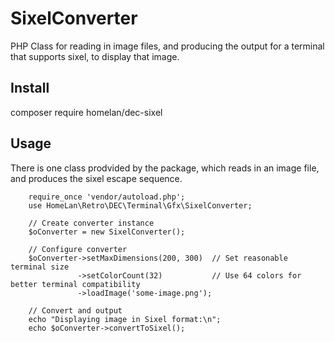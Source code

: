 SixelConverter
==============


PHP Class for reading in image files, and producing the output for a terminal that supports sixel, to display that image.

Install
-------

composer require homelan/dec-sixel

Usage
-----
There is one class prodvided by the package, which reads in an image file, and produces the sixel escape sequence.

```
    require_once 'vendor/autoload.php';
    use HomeLan\Retro\DEC\Terminal\Gfx\SixelConverter;

    // Create converter instance
    $oConverter = new SixelConverter();
    
    // Configure converter
    $oConverter->setMaxDimensions(200, 300)  // Set reasonable terminal size
               ->setColorCount(32)           // Use 64 colors for better terminal compatibility
               ->loadImage('some-image.png');
    
    // Convert and output
    echo "Displaying image in Sixel format:\n";
    echo $oConverter->convertToSixel();


